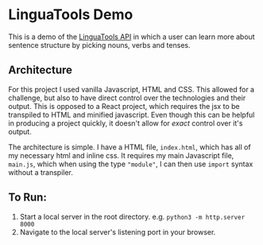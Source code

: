 # LinguaTools Demo
This is a demo of the [LinguaTools API](https://linguatools.org/language-apis/sentence-generating-api/) in which a user can learn more about sentence structure by picking nouns, verbs and tenses.

## Architecture
For this project I used vanilla Javascript, HTML and CSS.  This allowed for a challenge, but also to have direct control over the technologies and their output.  This is opposed to a React project, which requires the jsx to be transpiled to HTML and minified javascript. Even though this can be helpful in producing a project quickly, it doesn't allow for _exact_ control over it's output.

The architecture is simple.  I have a HTML file, `index.html`, which has all of my necessary html and inline css.  It requires my main Javascript file, `main.js`, which when using the type `"module"`, I can then use `import` syntax without a transpiler.

## To Run:
1. Start a local server in the root directory.
    e.g. `python3 -m http.server 8000`
2. Navigate to the local server's listening port in your browser.
